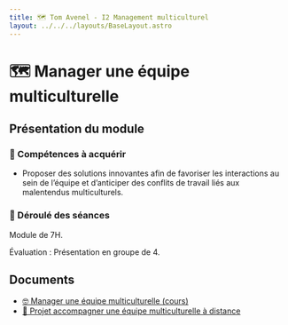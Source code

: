 ```yaml
---
title: 🗺️ Tom Avenel - I2 Management multiculturel
layout: ../../../layouts/BaseLayout.astro
---
```


# 🗺️ Manager une équipe multiculturelle

## Présentation du module

### 🎯 Compétences à acquérir

- Proposer des solutions innovantes afin de favoriser les interactions au sein de l’équipe et d’anticiper des conflits de 
travail liés aux malentendus multiculturels.

### 📅 Déroulé des séances

Module de 7H.

Évaluation : Présentation en groupe de 4.

## Documents

- [🤓 Manager une équipe multiculturelle (cours)](/cours/management/multiculturel/management-multiculturel-cours)
- [📌 Projet accompagner une équipe multiculturelle à distance](/cours/management/multiculturel/projet)

